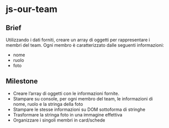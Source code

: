 # js-our-team

## Brief

Utilizzando i dati forniti, creare un array di oggetti per rappresentare i membri del team.
Ogni membro è caratterizzato dalle seguenti informazioni:

- nome
- ruolo
- foto

## Milestone

- Creare l’array di oggetti con le informazioni fornite.
- Stampare su console, per ogni membro del team, le informazioni di nome, ruolo e la stringa della foto
- Stampare le stesse informazioni su DOM sottoforma di stringhe
- Trasformare la stringa foto in una immagine effettiva
- Organizzare i singoli membri in card/schede
